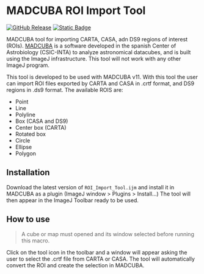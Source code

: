 # MADCUBA ROI Import Tool

[![GitHub Release](https://img.shields.io/github/v/release/dhaasler/madcuba-roi-import-tool)](https://github.com/dhaasler/madcuba-roi-import-tool/releases/tag/v1.2.0)
[![Static Badge](https://img.shields.io/badge/changelog-brightgreen)](CHANGELOG.md)

MADCUBA tool for importing CARTA, CASA, adn DS9 regions of interest (ROIs). [MADCUBA](https://cab.inta-csic.es/madcuba/) is a software developed in the spanish Center of Astrobiology (CSIC-INTA) to analyze astronomical datacubes, and is built using the ImageJ infrastructure. This tool will not work with any other ImageJ program.

This tool is developed to be used with MADCUBA v11. With this tool the user can import ROI files exported by CARTA and CASA in .crtf format, and DS9 regions in .ds9 format. The available ROIS are:

- Point
- Line
- Polyline
- Box (CASA and DS9)
- Center box (CARTA)
- Rotated box
- Circle
- Ellipse
- Polygon

## Installation

Download the latest version of `ROI_Import_Tool.ijm` and install it in MADCUBA as a plugin (ImageJ window > Plugins > Install...)
The tool will then appear in the ImageJ Toolbar ready to be used.

## How to use

> A cube or map must opened and its window selected before running this macro.

Click on the tool icon in the toolbar and a window will appear asking the user to select the .crtf file from CARTA or CASA. The tool will automatically convert the ROI and create the selection in MADCUBA.
